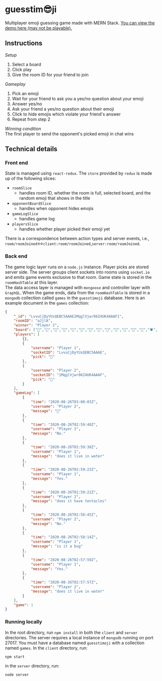 # guesstim😎ji
Multiplayer emoji guessing game made with MERN Stack. [You can view the demo here (may not be playable).](http://www.guesstimoji.com/)

## Instructions
*Setup*
1. Select a board
2. Click play
3. Give the room ID for your friend to join

*Gameplay*
1. Pick an emoji
2. Wait for your friend to ask you a yes/no question about your emoji
3. Answer yes/no
4. Ask your friend a yes/no question about their emoji
5. Click to hide emojis which violate your friend's answer
6. Repeat from step 2

*Winning condition*  
The first player to send the opponent's picked emoji in chat wins

## Technical details

### Front end

State is managed using `react-redux`. The `store` provided by `redux` is made up of the following slices: 

- `roomSlice`
  - handles room ID, whether the room is full, selected board, and the random emoji that shows in the title
- `opponentBoardSlice`
  - handles when opponent hides emojis
- `gameLogSlice`
  - handles game log
- `playersSlice`
  - handles whether player picked their emoji yet

There is a correspondence between action types and server events, i.e.,  
`room/roomJoined`↔`client:room/roomJoined`,`server:room/roomJoined`.

### Back end

The game logic layer runs on a `node.js` instance. Player picks are stored server side. The server groups client sockets into rooms using `socket.io` and emits game events exclusive to that room. Game state is stored in the `roomHashTable` at this layer.  
The data access layer is managed with `mongoose` and controller layer with `GraphQL`.  When the game ends, data from the `roomHashTable` is stored in a `mongodb` collection called `games` in the `guesstimoji` database. Here is an example document in the `games` collection:
```json
{
	"_id": "LvvuCjDyYUsQEBC5AAAE1MqglVjwr86Z4UK4AAAF1",
	"roomID": "aJjlA",
	"winner": "Player 2",
	"board": ["🦇","🐺","🐗","🐴","🦄","🐝","🐛","🦋","🐌","🐚","🐞","🐜","🦗","🕷","🦂","🦟","🦠","🐢","🐍","🦎","🦖","🦕","🐙","🦑","🦐","🦀","🐡","🐠","🐟","🐬","🐳","🐋","🦈","🐊","🦦"],
	"players": [
		{},
		{
			"username": "Player 1",
			"socketID": "LvvuCjDyYUsQEBC5AAAE",
			"pick": "🐙"
		},
		{
			"username": "Player 2",
			"socketID": "1MqglVjwr86Z4UK4AAAF",
			"pick": "🐍"
		}
	],
	"gameLog": [
		{
			"time": "2020-08-26T03:00:03Z",
			"username": "Player 2",
			"message": "🐙"
		},
		{
			"time": "2020-08-26T02:59:40Z",
			"username": "Player 2",
			"message": "No."
		},
		{
			"time": "2020-08-26T02:59:38Z",
			"username": "Player 1",
			"message": "does it live in water"
		},
		{
			"time": "2020-08-26T02:59:23Z",
			"username": "Player 1",
			"message": "Yes."
		},
		{
			"time": "2020-08-26T02:59:22Z",
			"username": "Player 2",
			"message": "does it have tentacles"
		},
		{
			"time": "2020-08-26T02:58:45Z",
			"username": "Player 2",
			"message": "No."
		},
		{
			"time": "2020-08-26T02:58:14Z",
			"username": "Player 1",
			"message": "is it a bug"
		},
		{
			"time": "2020-08-26T02:57:59Z",
			"username": "Player 1",
			"message": "Yes."
		},
		{
			"time": "2020-08-26T02:57:57Z",
			"username": "Player 2",
			"message": "does it live in water"
		}
	],
	"game": 1
}
```

### Running locally
In the root directory, run `npm install` in both the `client` and `server` directories. The server requires a local instance of `mongodb` running on port 27017. You must have a database named `guesstimoji` with a collection named `games`. In the `client` directory, run:
```shell
npm start
```
in the `server` directory, run:
```shell
node server
```
